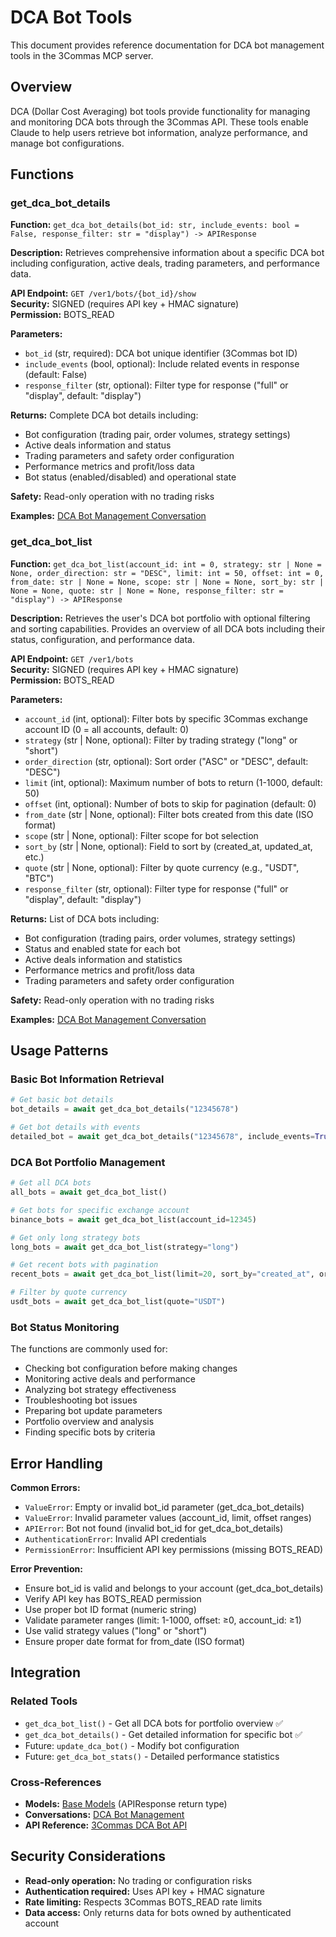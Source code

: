 # DCA Bot Tools

This document provides reference documentation for DCA bot management tools in the 3Commas MCP server.

## Overview

DCA (Dollar Cost Averaging) bot tools provide functionality for managing and monitoring DCA bots through the 3Commas API. These tools enable Claude to help users retrieve bot information, analyze performance, and manage bot configurations.

## Functions

### get_dca_bot_details

**Function:** `get_dca_bot_details(bot_id: str, include_events: bool = False, response_filter: str = "display") -> APIResponse`

**Description:** Retrieves comprehensive information about a specific DCA bot including configuration, active deals, trading parameters, and performance data.

**API Endpoint:** `GET /ver1/bots/{bot_id}/show`  
**Security:** SIGNED (requires API key + HMAC signature)  
**Permission:** BOTS_READ

**Parameters:**
- `bot_id` (str, required): DCA bot unique identifier (3Commas bot ID)
- `include_events` (bool, optional): Include related events in response (default: False)
- `response_filter` (str, optional): Filter type for response ("full" or "display", default: "display")

**Returns:** Complete DCA bot details including:
- Bot configuration (trading pair, order volumes, strategy settings)
- Active deals information and status
- Trading parameters and safety order configuration
- Performance metrics and profit/loss data
- Bot status (enabled/disabled) and operational state

**Safety:** Read-only operation with no trading risks

**Examples:** [DCA Bot Management Conversation](../conversations/dca-bot-management-conversation.md#retrieving-bot-details)

### get_dca_bot_list

**Function:** `get_dca_bot_list(account_id: int = 0, strategy: str | None = None, order_direction: str = "DESC", limit: int = 50, offset: int = 0, from_date: str | None = None, scope: str | None = None, sort_by: str | None = None, quote: str | None = None, response_filter: str = "display") -> APIResponse`

**Description:** Retrieves the user's DCA bot portfolio with optional filtering and sorting capabilities. Provides an overview of all DCA bots including their status, configuration, and performance data.

**API Endpoint:** `GET /ver1/bots`  
**Security:** SIGNED (requires API key + HMAC signature)  
**Permission:** BOTS_READ

**Parameters:**
- `account_id` (int, optional): Filter bots by specific 3Commas exchange account ID (0 = all accounts, default: 0)
- `strategy` (str | None, optional): Filter by trading strategy ("long" or "short")
- `order_direction` (str, optional): Sort order ("ASC" or "DESC", default: "DESC")
- `limit` (int, optional): Maximum number of bots to return (1-1000, default: 50)
- `offset` (int, optional): Number of bots to skip for pagination (default: 0)
- `from_date` (str | None, optional): Filter bots created from this date (ISO format)
- `scope` (str | None, optional): Filter scope for bot selection
- `sort_by` (str | None, optional): Field to sort by (created_at, updated_at, etc.)
- `quote` (str | None, optional): Filter by quote currency (e.g., "USDT", "BTC")
- `response_filter` (str, optional): Filter type for response ("full" or "display", default: "display")

**Returns:** List of DCA bots including:
- Bot configuration (trading pairs, order volumes, strategy settings)
- Status and enabled state for each bot
- Active deals information and statistics
- Performance metrics and profit/loss data
- Trading parameters and safety order configuration

**Safety:** Read-only operation with no trading risks

**Examples:** [DCA Bot Management Conversation](../conversations/dca-bot-management-conversation.md#listing-dca-bots)

## Usage Patterns

### Basic Bot Information Retrieval
```python
# Get basic bot details
bot_details = await get_dca_bot_details("12345678")

# Get bot details with events
detailed_bot = await get_dca_bot_details("12345678", include_events=True)
```

### DCA Bot Portfolio Management
```python
# Get all DCA bots
all_bots = await get_dca_bot_list()

# Get bots for specific exchange account
binance_bots = await get_dca_bot_list(account_id=12345)

# Get only long strategy bots
long_bots = await get_dca_bot_list(strategy="long")

# Get recent bots with pagination
recent_bots = await get_dca_bot_list(limit=20, sort_by="created_at", order_direction="DESC")

# Filter by quote currency
usdt_bots = await get_dca_bot_list(quote="USDT")
```

### Bot Status Monitoring
The functions are commonly used for:
- Checking bot configuration before making changes
- Monitoring active deals and performance
- Analyzing bot strategy effectiveness
- Troubleshooting bot issues
- Preparing bot update parameters
- Portfolio overview and analysis
- Finding specific bots by criteria

## Error Handling

**Common Errors:**
- `ValueError`: Empty or invalid bot_id parameter (get_dca_bot_details)
- `ValueError`: Invalid parameter values (account_id, limit, offset ranges)
- `APIError`: Bot not found (invalid bot_id for get_dca_bot_details)
- `AuthenticationError`: Invalid API credentials
- `PermissionError`: Insufficient API key permissions (missing BOTS_READ)

**Error Prevention:**
- Ensure bot_id is valid and belongs to your account (get_dca_bot_details)
- Verify API key has BOTS_READ permission
- Use proper bot ID format (numeric string)
- Validate parameter ranges (limit: 1-1000, offset: ≥0, account_id: ≥1)
- Use valid strategy values ("long" or "short")
- Ensure proper date format for from_date (ISO format)

## Integration

### Related Tools
- `get_dca_bot_list()` - Get all DCA bots for portfolio overview ✅
- `get_dca_bot_details()` - Get detailed information for specific bot ✅
- Future: `update_dca_bot()` - Modify bot configuration
- Future: `get_dca_bot_stats()` - Detailed performance statistics

### Cross-References
- **Models:** [Base Models](../models/base.md#apiresponse) (APIResponse return type)
- **Conversations:** [DCA Bot Management](../conversations/dca-bot-management-conversation.md)
- **API Reference:** [3Commas DCA Bot API](https://developers.3commas.io/dca-bot/get-dca-bot)

## Security Considerations

- **Read-only operation:** No trading or configuration risks
- **Authentication required:** Uses API key + HMAC signature
- **Rate limiting:** Respects 3Commas BOTS_READ rate limits
- **Data access:** Only returns data for bots owned by authenticated account